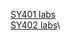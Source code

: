 [SY401 labs](../../Course%20Documents/SY401%20CYBER%20OPERATIONS%20I)\
[SY402 labs](../../Course%20Documents/SY402%20CYBER%20OPERATIONS%20II)\

